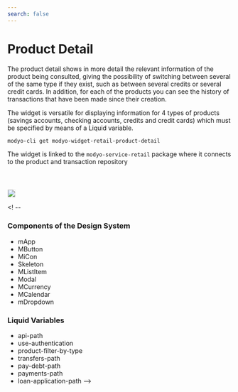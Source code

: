```yaml
---
search: false
---
```


# Product Detail

The product detail shows in more detail the relevant information of the product being consulted, giving the possibility of switching between several of the same type if they exist, such as between several credits or several credit cards. 
In addition, for each of the products you can see the history of transactions that have been made since their creation.


The widget is versatile for displaying information for 4 types of products (savings accounts, checking accounts, credits and credit cards) which must be specified by means of a Liquid variable.

```bash
modyo-cli get modyo-widget-retail-product-detail
```

The widget is linked to the `modyo-service-retail` package where it connects to the product and transaction repository

 <img src="/assets/img/dynamic/experiences/retail/product-detail.jpg" style="border: 1px solid #EEE; margin-top: 40px"> 

<! --
### Components of the Design System

- mApp
- MButton
- MiCon
- Skeleton
- MListItem
- Modal
- MCurrency
- MCalendar
- mDropdown


### Liquid Variables

- api-path
- use-authentication
- product-filter-by-type
- transfers-path
- pay-debt-path
- payments-path
- loan-application-path
-->